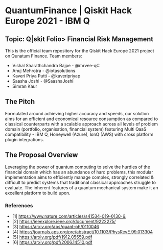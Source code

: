# QuantumFinance | Qiskit Hack Europe 2021 - IBM Q

## Topic: Q|skit Folio> Financial Risk Management

This is the official team repository for the Qiskit Hack Europe 2021 project on Qunatum Finance. Team members:

- Vishal Sharathchandra Bajpe - @mrvee-qC
- Anuj Mehrotra - @iotasolutions
- Kaveri Priya Putti - @kaveripriyap
- Saasha Joshi - @SaashaJoshi
- Simran Kaur

## The Pitch
Formulated around achieving higher accuracy and speeds, our solution aims for an efficient and economical resource consumption as compared to classical counterparts with a scalable approach across all levels of problem domain (portfolio, organisation, financial system) featuring Multi QaaS compatibility - IBM Q, Honeywell (Azure), IonQ (AWS) with cross platform plugin integrations.

## The Proposal Overview
Leveraging the power of quantum computing to solve the hurdles of the financial domain which has an abundance of hard problems, this modular implementation aims to efficiently manage complex, strongly correlated & difficult to predict systems that traditional classical approaches struggle to evaluate. The inherent features of a quantum mechanical system make it an excellent platform to build upon.

### References

- [1] https://www.nature.com/articles/s41534-019-0130-6,
- [2] https://ieeexplore.ieee.org/document/9222275/
- [3] https://arxiv.org/abs/quant-ph/0110046
- [4] https://journals.aps.org/pre/abstract/10.1103/PhysRevE.99.013304
- [5] https://arxiv.org/pdf/1912.05559.pdf
- [6] https://arxiv.org/pdf/2006.14510.pdf
